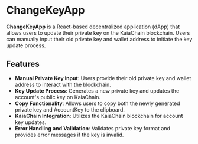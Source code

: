# ChangeKeyApp

**ChangeKeyApp** is a React-based decentralized application (dApp) that allows users to update their private key on the KaiaChain blockchain. Users can manually input their old private key and wallet address to initiate the key update process.

## Features

- **Manual Private Key Input**: Users provide their old private key and wallet address to interact with the blockchain.
- **Key Update Process**: Generates a new private key and updates the account's public key on KaiaChain.
- **Copy Functionality**: Allows users to copy both the newly generated private key and AccountKey to the clipboard.
- **KaiaChain Integration**: Utilizes the KaiaChain blockchain for account key updates.
- **Error Handling and Validation**: Validates private key format and provides error messages if the key is invalid.

